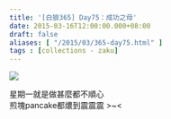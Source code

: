 ```yaml
---
title: '[白狼365] Day75：成功之母'
date: 2015-03-16T12:00:00.000+08:00
draft: false
aliases: [ "/2015/03/365-day75.html" ]
tags : [collections - zaku]
---
```


![](/images/zaku075.jpg)

星期一就是做甚麼都不順心  
煎塊pancake都燶到震震震 >~<
